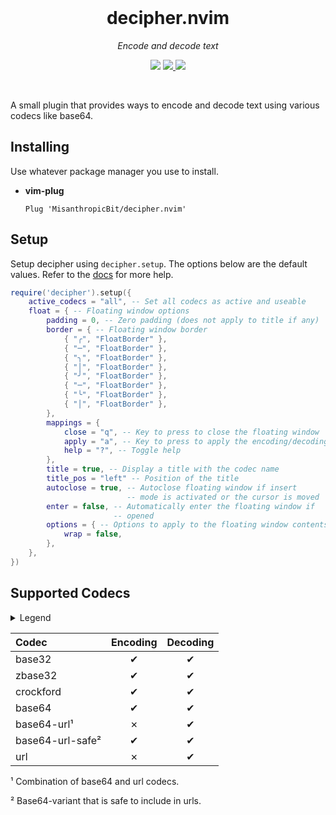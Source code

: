 <div align="center">
  <br />
  <h1>decipher.nvim</h1>
  <p><i>Encode and decode text</i></p>
  <p>
    <img src="https://img.shields.io/badge/version-1.0.0-blue?style=flat-square" />
    <a href="https://img.shields.io/github/actions/workflow/status/MisanthropicBit/decipher.nvim/ci.yml?branch=master&style=flat-square">
        <img src="https://img.shields.io/github/actions/workflow/status/MisanthropicBit/decipher.nvim/ci.yml?branch=master&style=flat-square" />
    </a>
    <a href="/LICENSE">
        <img src="https://img.shields.io/github/license/MisanthropicBit/decipher.nvim?style=flat-square" />
    </a>
  </p>
  <br />
</div>

A small plugin that provides ways to encode and decode text using various codecs
like base64.

## Installing

Use whatever package manager you use to install.

* **vim-plug**

    ```vim
    Plug 'MisanthropicBit/decipher.nvim'
    ```

## Setup

Setup decipher using `decipher.setup`. The options below are the default values.
Refer to the [docs](docs//decipher.txt) for more help.

```lua
require('decipher').setup({
    active_codecs = "all", -- Set all codecs as active and useable
    float = { -- Floating window options
        padding = 0, -- Zero padding (does not apply to title if any)
        border = { -- Floating window border
            { "╭", "FloatBorder" },
            { "─", "FloatBorder" },
            { "╮", "FloatBorder" },
            { "│", "FloatBorder" },
            { "╯", "FloatBorder" },
            { "─", "FloatBorder" },
            { "╰", "FloatBorder" },
            { "│", "FloatBorder" },
        },
        mappings = {
            close = "q", -- Key to press to close the floating window
            apply = "a", -- Key to press to apply the encoding/decoding
            help = "?", -- Toggle help
        },
        title = true, -- Display a title with the codec name
        title_pos = "left" -- Position of the title
        autoclose = true, -- Autoclose floating window if insert
                          -- mode is activated or the cursor is moved
        enter = false, -- Automatically enter the floating window if
                       -- opened
        options = { -- Options to apply to the floating window contents
            wrap = false,
        },
    },
})
```

## Supported Codecs

<details>
<summary>Legend</summary>

* ✔ = supported
* 🗓️ = planned
</details>

| Codec            | Encoding  | Decoding  |
| :--------------- | :-------: | :-------: |
| base32           | ✔         | ✔         |
| zbase32          | ✔         | ✔         |
| crockford        | ✔         | ✔         |
| base64           | ✔         | ✔         |
| base64-url¹      | ✗         | ✔         |
| base64-url-safe² | ✔         | ✔         |
| url              | ✗         | ✔         |

¹ Combination of base64 and url codecs.

² Base64-variant that is safe to include in urls.
